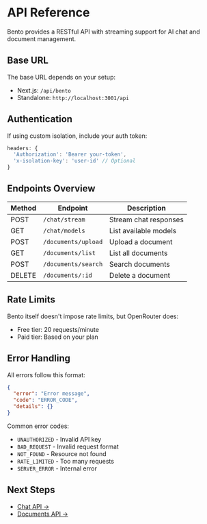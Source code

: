# API Reference

Bento provides a RESTful API with streaming support for AI chat and document management.

## Base URL

The base URL depends on your setup:
- Next.js: `/api/bento`
- Standalone: `http://localhost:3001/api`

## Authentication

If using custom isolation, include your auth token:

```typescript
headers: {
  'Authorization': 'Bearer your-token',
  'x-isolation-key': 'user-id' // Optional
}
```

## Endpoints Overview

| Method | Endpoint | Description |
|--------|----------|-------------|
| POST | `/chat/stream` | Stream chat responses |
| GET | `/chat/models` | List available models |
| POST | `/documents/upload` | Upload a document |
| GET | `/documents/list` | List all documents |
| POST | `/documents/search` | Search documents |
| DELETE | `/documents/:id` | Delete a document |

## Rate Limits

Bento itself doesn't impose rate limits, but OpenRouter does:
- Free tier: 20 requests/minute
- Paid tier: Based on your plan

## Error Handling

All errors follow this format:

```json
{
  "error": "Error message",
  "code": "ERROR_CODE",
  "details": {}
}
```

Common error codes:
- `UNAUTHORIZED` - Invalid API key
- `BAD_REQUEST` - Invalid request format
- `NOT_FOUND` - Resource not found
- `RATE_LIMITED` - Too many requests
- `SERVER_ERROR` - Internal error

## Next Steps

- [Chat API →](/api/chat)
- [Documents API →](/api/documents)